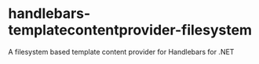# handlebars-templatecontentprovider-filesystem
A filesystem based template content provider for Handlebars for .NET
